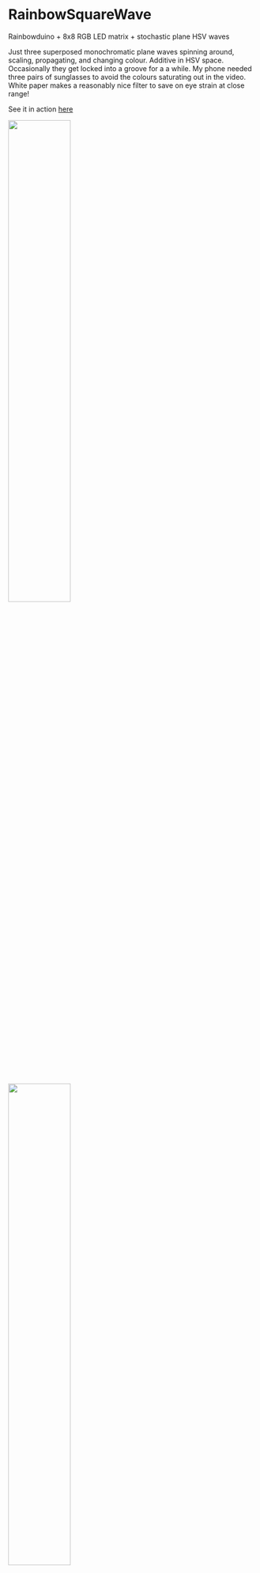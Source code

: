 # RainbowSquareWave
Rainbowduino + 8x8 RGB LED matrix + stochastic plane HSV waves

Just three superposed monochromatic plane waves spinning around, scaling, propagating, and changing colour. Additive in HSV space. Occasionally they get locked into a groove for a a while. My phone needed three pairs of sunglasses to avoid the colours saturating out in the video. White paper makes a reasonably nice filter to save on eye strain at close range!

See it in action <a href=https://youtu.be/Qv-7BX784L8>here</a> 

<img src="https://user-images.githubusercontent.com/25584653/111889980-249d5300-89dd-11eb-9b7b-79e100cd1d43.jpg" width=50% height=50%>
<img src="https://user-images.githubusercontent.com/25584653/111889981-28c97080-89dd-11eb-91cc-52d93ee11b1c.jpg" width=50% height=50%>
<img src="https://user-images.githubusercontent.com/25584653/111889982-2a933400-89dd-11eb-8ffc-7df3332a1b54.jpg" width=50% height=50%>

